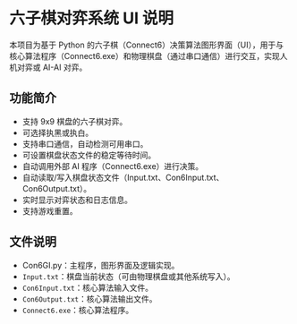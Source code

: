 # 六子棋对弈系统 UI 说明

本项目为基于 Python 的六子棋（Connect6）决策算法图形界面（UI），用于与核心算法程序（Connect6.exe）和物理棋盘（通过串口通信）进行交互，实现人机对弈或 AI-AI 对弈。

## 功能简介

- 支持 9x9 棋盘的六子棋对弈。
- 可选择执黑或执白。
- 支持串口通信，自动检测可用串口。
- 可设置棋盘状态文件的稳定等待时间。
- 自动调用外部 AI 程序（Connect6.exe）进行决策。
- 自动读取/写入棋盘状态文件（Input.txt、Con6Input.txt、Con6Output.txt）。
- 实时显示对弈状态和日志信息。
- 支持游戏重置。

## 文件说明

- Con6GI.py：主程序，图形界面及逻辑实现。
- `Input.txt`：棋盘当前状态（可由物理棋盘或其他系统写入）。
- `Con6Input.txt`：核心算法输入文件。
- `Con6Output.txt`：核心算法输出文件。
- `Connect6.exe`：核心算法程序。
